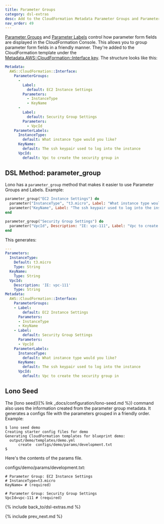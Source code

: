 ```yaml
---
title: Parameter Groups
category: dsl-extras
desc: Add to the CloudFormation Metadata Parameter Groups and Parameter Labels.
nav_order: 49
---
```


[Parameter Groups](https://docs.aws.amazon.com/AWSCloudFormation/latest/UserGuide/aws-properties-cloudformation-interface-parametergroup.html) and [Parameter Labels](https://docs.aws.amazon.com/AWSCloudFormation/latest/UserGuide/aws-properties-cloudformation-interface-parameterlabel.html) control how parameter form fields are displayed in the CloudFormation Console. This allows you to group parameter form fields in a friendly manner.  They're added to the CloudFormation template under the [Metadata.AWS::CloudFormation::Interface key](https://docs.aws.amazon.com/AWSCloudFormation/latest/UserGuide/aws-resource-cloudformation-interface.html). The structure looks like this:


```yaml
Metadata:
  AWS::CloudFormation::Interface:
    ParameterGroups:
      -
        Label:
          default: EC2 Instance Settings
        Parameters:
          - InstanceType
          - KeyName
      -
        Label:
          default: Security Group Settings
        Parameters:
          - VpcId
    ParameterLabels:
      InstanceType:
        default: What instance type would you like?
      KeyName:
        default: The ssh keypair used to log into the instance
      VpcId:
        default: Vpc to create the security group in
```

## DSL Method: parameter_group

Lono has a `parameter_group` method that makes it easier to use Parameter Groups and Labels. Example:

```ruby
parameter_group("EC2 Instance Settings") do
  parameter("InstanceType", "t3.micro", Label: "What instance type would you like?")
  parameter("KeyName", Label: "The ssh keypair used to log into the instance")
end

parameter_group("Security Group Settings") do
  parameter("VpcId", Description: "IE: vpc-111", Label: "Vpc to create the security group in")
end
```

This generates:

```yaml
---
Parameters:
  InstanceType:
    Default: t3.micro
    Type: String
  KeyName:
    Type: String
  VpcId:
    Description: 'IE: vpc-111'
    Type: String
Metadata:
  AWS::CloudFormation::Interface:
    ParameterGroups:
    - Label:
        default: EC2 Instance Settings
      Parameters:
      - InstanceType
      - KeyName
    - Label:
        default: Security Group Settings
      Parameters:
      - VpcId
    ParameterLabels:
      InstanceType:
        default: What instance type would you like?
      KeyName:
        default: The ssh keypair used to log into the instance
      VpcId:
        default: Vpc to create the security group in
```

## Lono Seed

The [lono seed]({% link _docs/configuration/lono-seed.md %}) command also uses the information created from the parameter group metadata. It generates a configs file with the parameters grouped in a friendly order.  Example:

    $ lono seed demo
    Creating starter config files for demo
    Generating CloudFormation templates for blueprint demo:
      output/demo/templates/demo.yml
          create  configs/demo/params/development.txt
    $

Here's the contents of the params file.

configs/demo/params/development.txt:

    # Parameter Group: EC2 Instance Settings
    # InstanceType=t3.micro
    KeyName= # (required)

    # Parameter Group: Security Group Settings
    VpcId=vpc-111 # (required)

{% include back_to/dsl-extras.md %}

{% include prev_next.md %}
